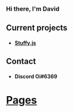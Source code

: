 ### Hi there, I'm David
## Current projects
- #### [Stuffy.js](https://github.com/Oui002/Stuffy.js)

## Contact
- #### Discord Oi#6369

# [Pages](https://Oui002.github.io)

